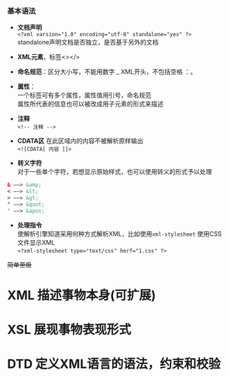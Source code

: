 ### 基本语法

* **文档声明**    
    `<?xml varsion="1.0" encoding="utf-8" standalone="yes" ?>`  
    standalone声明文档是否独立，是否基于另外的文档  
 
* **XML元素**，标签<></> 
* **命名规范**：区分大小写，不能用数字 _ XML开头，不包括空格 ：。  

* **属性**：  
    一个标签可有多个属性，属性值用引号，命名规范  
    属性所代表的信息也可以被改成用子元素的形式来描述  

* **注释**  
    `<!-- 注释 -->`

* **CDATA区**
    在此区域内的内容不被解析原样输出  
    `<![CDATA[ 内容 ]]>`  

* **转义字符**  
对于一些单个字符，若想显示原始样式，也可以使用转义的形式予以处理  
```xml
& ——> &amp;
< ——> &lt;
> ——> &gt;
" ——> &quot;
' ——> &apos;
```

* **处理指令**  
 使解析引擎知道采用何种方式解析XML，比如使用`xml-stylesheet` 使用CSS文件显示XML  
`<?xml-stylesheet type="text/css" herf="1.css" ?>` 


~~简单至极~~

# XML 描述事物本身(可扩展)
# XSL 展现事物表现形式
# DTD 定义XML语言的语法，约束和校验
